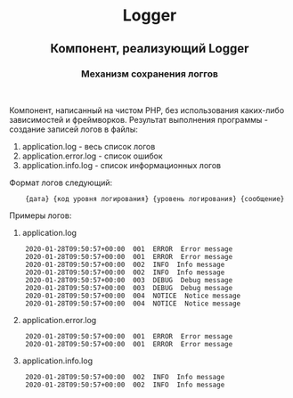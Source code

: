 <p align="center">
    <h1 align="center">Logger</h1>
    <h2 align="center">Компонент, реализующий Logger</h2>
    <h3 align="center">Механизм сохранения логгов</h3>
    <br>
</p>

Компонент, написанный на чистом PHP, без использования каких-либо зависимостей и фреймворков.
Результат выполнения программы - создание записей логов в файлы:

1. application.log - весь список логов
2. application.error.log - список ошибок
3. application.info.log - список информационных логов

Формат логов следующий:
```
    {дата} {код уровня логирования} {уровень логирования} {сообщение}
```

Примеры логов:

1. application.log
```
    2020-01-28T09:50:57+00:00  001  ERROR  Error message
    2020-01-28T09:50:57+00:00  001  ERROR  Error message
    2020-01-28T09:50:57+00:00  002  INFO  Info message
    2020-01-28T09:50:57+00:00  002  INFO  Info message
    2020-01-28T09:50:57+00:00  003  DEBUG  Debug message
    2020-01-28T09:50:57+00:00  003  DEBUG  Debug message
    2020-01-28T09:50:57+00:00  004  NOTICE  Notice message
    2020-01-28T09:50:57+00:00  004  NOTICE  Notice message
```

2. application.error.log
```
    2020-01-28T09:50:57+00:00  001  ERROR  Error message
    2020-01-28T09:50:57+00:00  001  ERROR  Error message
```

3. application.info.log
```
    2020-01-28T09:50:57+00:00  002  INFO  Info message
    2020-01-28T09:50:57+00:00  002  INFO  Info message
```
